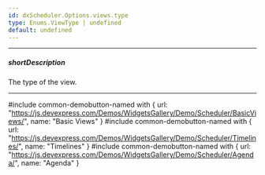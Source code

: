 ```yaml
---
id: dxScheduler.Options.views.type
type: Enums.ViewType | undefined
default: undefined
---
```

---
##### shortDescription
The type of the view.

---
#include common-demobutton-named with {
    url: "https://js.devexpress.com/Demos/WidgetsGallery/Demo/Scheduler/BasicViews/",
    name: "Basic Views"
}
#include common-demobutton-named with {
    url: "https://js.devexpress.com/Demos/WidgetsGallery/Demo/Scheduler/Timelines/",
    name: "Timelines"
}
#include common-demobutton-named with {
    url: "https://js.devexpress.com/Demos/WidgetsGallery/Demo/Scheduler/Agenda/",
    name: "Agenda"
}